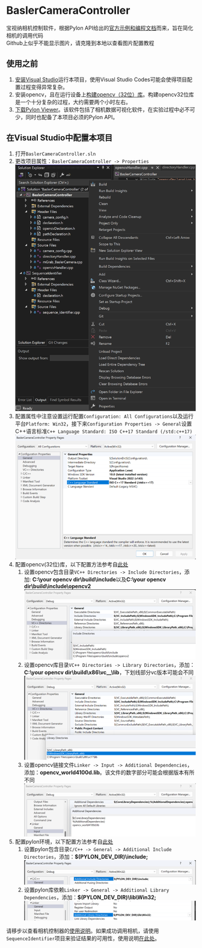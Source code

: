 # BaslerCameraController
宝视纳相机控制软件，根据Pylon API给出的[官方示例和编程文档](https://docs.baslerweb.com/pylonapi/cpp/)而来，旨在简化相机的调用代码  
Github上似乎不能显示图片，请克隆到本地以查看图片配置教程

## 使用之前
1. [安装Visual Studio](https://visualstudio.microsoft.com/zh-hans/)运行本项目，使用Visual Studio Codes可能会使得项目配置过程变得异常复杂。
2. 安装opencv，且在运行设备上[构建opencv（32位）库](https://aidenlin.github.io/2019/12/01/Compile-the-opencv-to-32bit/)。构建opencv32位库是一个十分复杂的过程，大约需要两个小时左右。
3. [下载Pylon Viewer](https://www.baslerweb.com/en/downloads/software/2012599532/?downloadCategory.values.label.data=pylon)。该软件包括了相机数据可视化软件，在实验过程中必不可少，同时也配备了本项目必须的Pylon API。

## 在Visual Studio中配置本项目
1. 打开`BaslerCameraController.sln`
2. 更改项目属性：`BaslerCameraController -> Properties`
![alt text](./readme_dpdc/image.png)
3. 配置属性中注意设置运行配置`Configuration: All Configurations`以及运行平台`Platform: Win32`，接下来`Configuration Properties -> General`设置C++语言标准`C++ Language Standard: ISO C++17 Standard (/std:c++17)`
![alt text](./readme_dpdc/image-1.png)
4. 配置opencv(32位)库，以下配置方法参考自[此处](https://blog.csdn.net/didi_ya/article/details/113354599)
    1. 设置opencv包含目录`VC++ Directories -> Include Directories`，添加: **C:\your opencv dir\build\include**以及**C:\your opencv dir\build\include\opencv2**![alt text](./readme_dpdc/image-2.png)
    2. 设置opencv库目录`VC++ Directories -> Library Directories`，添加：**C:\your opencv dir\build\x86\vc__\lib**，下划线部分vc版本可能会不同![alt text](./readme_dpdc/image-3.png)
    3. 设置opencv链接文件`Linker -> Input -> Additional Dependencies`，添加：**opencv_world4100d.lib**。该文件的数字部分可能会根据版本有所不同![alt text](./readme_dpdc/image-4.png)
5. 配置pylon环境，以下配置方法参考自[此处](https://docs.baslerweb.com/pylonapi/cpp/)
    1. 设置pylon包含目录`C/C++ -> General -> Additional Include Directories`，添加：**$(PYLON_DEV_DIR)\include;**![alt text](./readme_dpdc/image-6.png)
    2. 设置pylon库依赖`Linker -> General -> Additional Library Dependencies`，添加：**$(PYLON_DEV_DIR)\lib\Win32;**![alt text](./readme_dpdc/image-5.png)

请移步以查看相机控制器的[使用说明](./BaslerCameraController/README.md)。如果成功调用相机，请使用`SequenceIdentifier`项目来验证结果的可用性，使用说明[在此处](./SequenceIdentifier/README.md)。